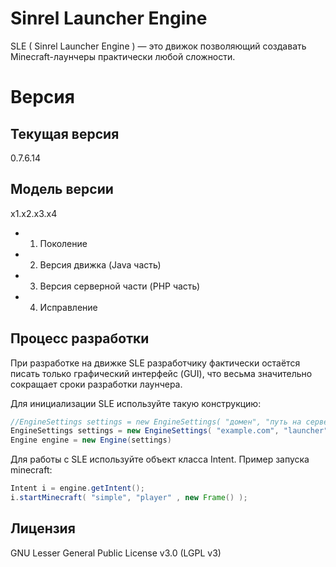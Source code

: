 ﻿Sinrel Launcher Engine
======================

SLE ( Sinrel Launcher Engine ) — это движок позволяющий создавать Minecraft-лаунчеры практически любой сложности.

Версия
======

Текущая версия
--------------
0.7.6.14

Модель версии
----------------

x1.x2.x3.x4

* 1) Поколение 
* 2) Версия движка (Java часть)
* 3) Версия серверной части (PHP часть)
* 4) Исправление

Процесс разработки
------------------

При разработке на движке SLE разработчику фактически остаётся писать только графический интерфейс (GUI), что весьма значительно сокращает сроки разработки лаунчера.

Для инициализации SLE используйте такую конструкцию:
```Java
//EngineSettings settings = new EngineSettings( "домен", "путь на сервере", "рабочая папка", "версия", "код версии");
EngineSettings settings = new EngineSettings( "example.com", "launcher", "minecraft", "0.1", 1 );
Engine engine = new Engine(settings)
```

Для работы с SLE используйте объект класса Intent.
Пример запуска minecraft:
```Java
Intent i = engine.getIntent();
i.startMinecraft( "simple", "player" , new Frame() ); 
```
Лицензия
--------
GNU Lesser General Public License v3.0 (LGPL v3)
                       